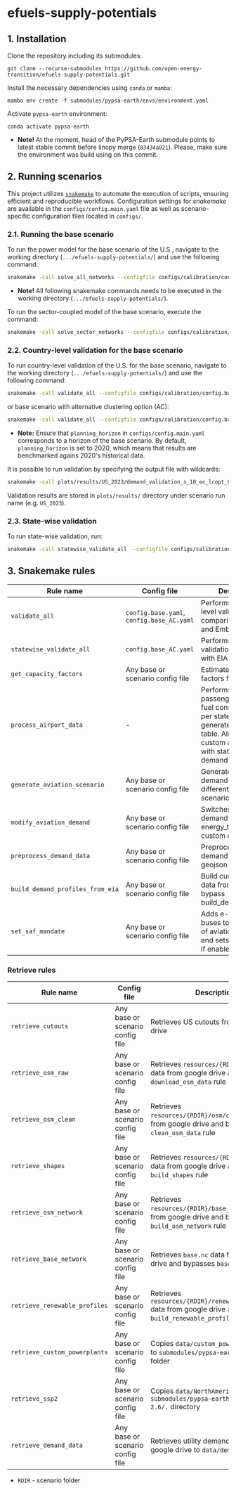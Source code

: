 <!--
# SPDX-FileCopyrightText:  Open Energy Transition gGmbH
#
# SPDX-License-Identifier: AGPL-3.0-or-later
-->

# efuels-supply-potentials


## 1. Installation
Clone the repository including its submodules:

    git clone --recurse-submodules https://github.com/open-energy-transition/efuels-supply-potentials.git

Install the necessary dependencies using `conda` or `mamba`:

    mamba env create -f submodules/pypsa-earth/envs/environment.yaml

Activate `pypsa-earth` environment:

    conda activate pypsa-earth

* **Note!** At the moment, head of the PyPSA-Earth submodule points to latest stable commit before linopy merge (`83434a021`). Please, make sure the environment was build using on this commit.

## 2. Running scenarios

This project utilizes [`snakemake`](https://snakemake.readthedocs.io/en/stable/) to automate the execution of scripts, ensuring efficient and reproducible workflows. Configuration settings for *snakemake* are available in the `configs/config.main.yaml` file as well as scenario-specific configuration files located in `configs/`.

### 2.1. Running the base scenario

To run the power model for the base scenario of the U.S., navigate to the working directory (`.../efuels-supply-potentials/`) and use the following command:
```bash
snakemake -call solve_all_networks --configfile configs/calibration/config.base.yaml
```

* **Note!** All following snakemake commands needs to be executed in the working directory (`.../efuels-supply-potentials/`).

To run the sector-coupled model of the base scenario, execute the command:
```bash
snakemake -call solve_sector_networks --configfile configs/calibration/config.base.yaml
```

### 2.2. Country-level validation for the base scenario
To run country-level validation of the U.S. for the base scenario, navigate to the working directory (`.../efuels-supply-potentials/`) and use the following command:
```bash
snakemake -call validate_all --configfile configs/calibration/config.base.yaml
```
or base scenario with alternative clustering option (AC):
```bash
snakemake -call validate_all --configfile configs/calibration/config.base_AC.yaml
```
* **Note:** Ensure that `planning_horizon` in `configs/config.main.yaml` corresponds to a horizon of the base scenario. By default, `planning_horizon` is set to 2020, which means that results are benchmarked agains 2020's historical data.

It is possible to run validation by specifying the output file with wildcards:
``` bash
snakemake -call plots/results/US_2023/demand_validation_s_10_ec_lcopt_Co2L-24H.png --configfile configs/calibration/config.base.yaml
```
Validation results are stored in `plots/results/` directory under scenario run name (e.g. `US_2023`).

### 2.3. State-wise validation
To run state-wise validation, run:
```bash
snakemake -call statewise_validate_all --configfile configs/calibration/config.base_AC.yaml
```

## 3. Snakemake rules

|Rule name                |Config file                              |Description        |
|-------------------------|-----------------------------------------|-------------------|
|`validate_all`           |`config.base.yaml`, `config.base_AC.yaml`|Performs country-level validation comparing with EIA and Ember data|
|`statewise_validate_all` |`config.base_AC.yaml`                    |Performs statewise validation comparing with EIA data|
|`get_capacity_factors`   |Any base or scenario config file         |Estimates capacity factors for renewables|
|`process_airport_data`   | -                                       |Performs analysis on passengers and jet fuel consumption data per state and generates plots and table. Also generate custom airport data with state level based demand| 
|`generate_aviation_scenario` |Any base or scenario config file         |Generates aviation demand csv file with different future scenario| 
|`modify_aviation_demand` |Any base or scenario config file         |Switches aviation demand in energy_total to custom demand|
|`preprocess_demand_data` |Any base or scenario config file         |Preprocess utlities demand data into geojson|
|`build_demand_profiles_from_eia` |Any base or scenario config file         |Build custom demand data from eia and bypass build_demand_profiles|
|`set_saf_mandate`        |Any base or scenario config file         |Adds e-kerosene buses to enable split of aviation demand and sets SAF mandate if enabled| 



### Retrieve rules
|Rule name                |Config file                              |Description        |
|-------------------------|-----------------------------------------|-------------------|
|`retrieve_cutouts`       |Any base or scenario config file         |Retrieves US cutouts from google drive|
|`retrieve_osm_raw`       |Any base or scenario config file         |Retrieves `resources/{RDIR}/osm/raw/` data from google drive and bypasses `download_osm_data` rule|
|`retrieve_osm_clean`     |Any base or scenario config file         |Retrieves `resources/{RDIR}/osm/clean/` data from google drive and bypasses `clean_osm_data` rule|
|`retrieve_shapes`        |Any base or scenario config file         |Retrieves `resources/{RDIR}/shapes/` data from google drive and bypasses `build_shapes` rule|
|`retrieve_osm_network`   |Any base or scenario config file         |Retrieves `resources/{RDIR}/base_network/` data from google drive and bypasses `build_osm_network` rule|
|`retrieve_base_network`  |Any base or scenario config file         |Retrieves `base.nc` data from google drive and bypasses `base_network` rule|
|`retrieve_renewable_profiles`  |Any base or scenario config file         |Retrieves `resources/{RDIR}/renewable_profiles/` data from google drive and bypasses `build_renewable_profiles` rule|
|`retrieve_custom_powerplants`  |Any base or scenario config file         |Copies `data/custom_powerplants.csv` to `submodules/pypsa-earth/data/` folder|
|`retrieve_ssp2`          |Any base or scenario config file         |Copies `data/NorthAmerica.csv` to `submodules/pypsa-earth/data/ssp2-2.6/.` directory|
|`retrieve_demand_data`          |Any base or scenario config file         |Retrieves utility demand data from google drive to `data/demand_data/*`|

* `RDIR` - scenario folder